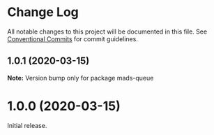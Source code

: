 # Change Log

All notable changes to this project will be documented in this file.
See [Conventional Commits](https://conventionalcommits.org) for commit guidelines.

## 1.0.1 (2020-03-15)

**Note:** Version bump only for package mads-queue





# 1.0.0 (2020-03-15)

Initial release.
